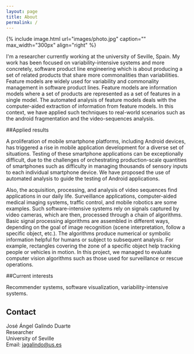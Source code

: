 ```yaml
---
layout: page
title: About
permalink: /
---
```


{% include image.html url="images/photo.jpg" caption="" max_width="300px" align="right" %}

I'm a researcher currently working at the university of Seville, Spain. My work has been focused on variability-intensive systems and more concretely, software product line engineering which is about producing a set of related products that share more commonalities than variabilities. Feature models are widely used for variability and commonality management in software product lines. Feature models are information models where a set of products are represented as a set of features in a single model. The automated analysis of feature models deals with the computer-aided extraction of information from feature models. In this context, we have applied such techniques to real-world scenarios such as the android fragmentation and the video-sequences analysis.

##Applied results

A proliferation of mobile smartphone platforms, including Android devices, has triggered a rise in mobile application development for a diverse set of situations. Testing of these smartphone applications can be exceptionally difficult, due to the challenges of orchestrating production-scale quantities of smartphones such as difficulty in managing thousands of sensory inputs to each individual smartphone device. We have proposed the use of automated analysis to guide the testing of Android applications.

Also, the acquisition, processing, and analysis of video sequences find applications in our daily life. Surveillance applications, computer-aided medical imaging systems, traffic control, and mobile robotics are some examples. Such software-intensive systems rely on signals captured by video cameras, which are then, processed through a chain of algorithms. Basic signal processing algorithms are assembled in different ways, depending on the goal of image recognition (scene interpretation, follow a specific object, etc.). The algorithms produce numerical or symbolic information helpful for humans or subject to subsequent analysis. For example, rectangles covering the zone of a specific object help tracking people or vehicles in motion. In this project, we managed to evaluate computer vision algorithms such as those used for surveillance or rescue operations.

##Current interests

Recommender systems, software visualization, variability-intensive systems.

## Contact

José Ángel Galindo Duarte <br />
Researcher <br />
University of Seville<br />
Email: [jagalindo@us.es]


[jagalindo@us.es]: jagalindo@us.es
